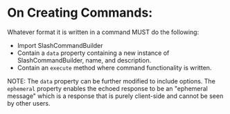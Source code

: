 # On Creating Commands:

Whatever format it is written in a command MUST do the following:
 - Import SlashCommandBuilder
 - Contain a `data` property containing a new instance of SlashCommandBuilder, name, and description.
 - Contain an `execute` method where command functionality is written.

NOTE: The `data` property can be further modified to include options. The `ephemeral` property enables the echoed response to be an "ephemeral message" which is a response that is purely client-side and cannot be seen by other users.
